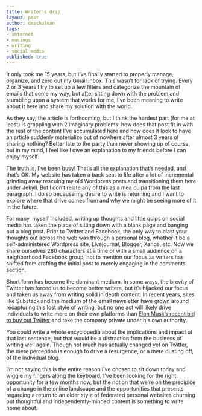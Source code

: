 ```yaml
---
title: Writer's drip
layout: post
author: dmschulman
tags:
- internet
- musings
- writing
- social media
published: true
---
```

It only took me 15 years, but I’ve finally started to properly manage, organize, and zero out my Gmail inbox. This wasn’t for lack of trying. Every 2 or 3 years I try to set up a few filters and categorize the mountain of emails that come my way, but after sitting down with the problem and stumbling upon a system that works for me, I’ve been meaning to write about it here and share my solution with the world.

As they say, the article is forthcoming, but I think the hardest part (for me at least) is grappling with 2 imaginary problems: how does that post fit in with the rest of the content I’ve accumulated here and how does it look to have an article suddenly materialize out of nowhere after almost 3 years of sharing nothing? Better late to the party than never showing up of course, but in my mind, I feel like I owe an explanation to my friends before I can enjoy myself.

The truth is, I’ve been busy! That’s all the explanation that’s needed, and that’s OK. My website has taken a back seat to life after a lot of incremental grinding away rescuing my old Wordpress posts and transitioning them here under Jekyll. But I don’t relate any of this as a mea culpa from the last paragraph. I do so because my desire to write is returning and I want to explore where that drive comes from and why we might be seeing more of it in the future.

For many, myself included, writing up thoughts and little quips on social media has taken the place of sitting down with a blank page and banging out a blog post. Prior to Twitter and Facebook, the only way to blast your thoughts out across the web was through a personal blog, whether it be a self-administered Wordpress site, Livejournal, Blogger, Xanga, etc. Now we share ourselves 280 characters at a time or with a small audience on a neighborhood Facebook group, not to mention our focus as writers has shifted from crafting the initial post to merely engaging in the comments section.

Short form has become the dominant medium. In some ways, the brevity of Twitter has forced us to become better writers, but it’s hijacked our focus and taken us away from writing solid in depth content. In recent years, sites like Substack and the medium of the email newsletter have grown around recapturing this lost style of writing, but no one act will likely drive individuals to write more on their own platforms than [Elon Musk’s recent bid to buy out Twitter](https://www.wired.com/story/elon-musk-buys-twitter-deal/) and take the company private under his own authority.

You could write a whole encyclopedia about the implications and impact of that last sentence, but that would be a distraction from the business of writing well again. Though not much has actually changed yet on Twitter, the mere perception is enough to drive a resurgence, or a mere dusting off, of the individual blog.

I’m not saying this is the entire reason I’ve chosen to sit down today and wiggle my fingers along the keyboard, I’ve been looking for the right opportunity for a few months now, but the notion that we’re on the precipice of a change in the online landscape and the opportunities that presents regarding a return to an older style of federated personal websites churning out thoughtful and independently-minded content is something to write home about.
